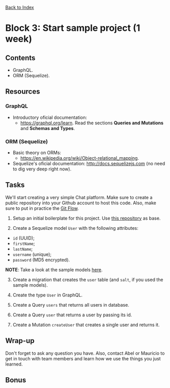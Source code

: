 [Back to Index](../../README.md)

# Block 3: Start sample project (1 week)

## Contents

- GraphQL.
- ORM (Sequelize).

## Resources

### GraphQL

- Introductory oficial documentation:
  - https://graphql.org/learn. Read the sections **Queries and Mutations** and **Schemas and Types**.

### ORM (Sequelize)

- Basic theory on ORMs:
  - https://en.wikipedia.org/wiki/Object-relational_mapping.
- Sequelize's oficial documentation: http://docs.sequelizejs.com (no need to dig very deep right now).

## Tasks

We'll start creating a very simple Chat platform. Make sure to create a public repository into your Github account to host this code. Also, make sure to put in practice the [Git Flow](https://datasift.github.io/gitflow/IntroducingGitFlow.html).

1. Setup an initial boilerplate for this project. Use [this repository](https://github.com/abelosorio/graphql-boilerplate) as base.

2. Create a Sequelize model `User` with the following attributes:
  - `id` (UUID);
  - `firstName`;
  - `lastName`;
  - `username` (unique);
  - `password` (MD5 encrypted).
  
**NOTE**: Take a look at the sample models [here](sample-models).

3. Create a migration that creates the `user` table (and `salt`, if you used the sample models).

4. Create the type `User` in GraphQL.

5. Create a Query `users` that returns all users in database.

6. Create a Query `user` that returns a user by passing its id.

7. Create a Mutation `createUser` that creates a single user and returns it.

## Wrap-up

Don't forget to ask any question you have. Also, contact Abel or Mauricio to get in touch with team members and learn how we use the things you just learned.

## Bonus
